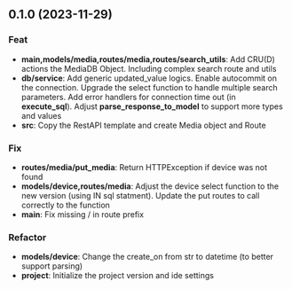 ## 0.1.0 (2023-11-29)

### Feat

- **main,models/media,routes/media,routes/search_utils**: Add CRU(D) actions the MediaDB Object. Including complex search route and utils
- **db/service**: Add generic updated_value logics. Enable autocommit on the connection. Upgrade the select function to handle multiple search parameters. Add error handlers for connection time out (in __execute_sql__). Adjust __parse_response_to_model__ to support more types and values
- **src**: Copy the RestAPI template and create Media object and Route

### Fix

- **routes/media/put_media**: Return HTTPException if device was not found
- **models/device,routes/media**: Adjust the device select function to the new version (using IN sql statment). Update the put routes to call correctly to the function
- **main**: Fix missing / in route prefix

### Refactor

- **models/device**: Change the create_on from str to datetime (to better support parsing)
- **project**: Initialize the project version and ide settings
